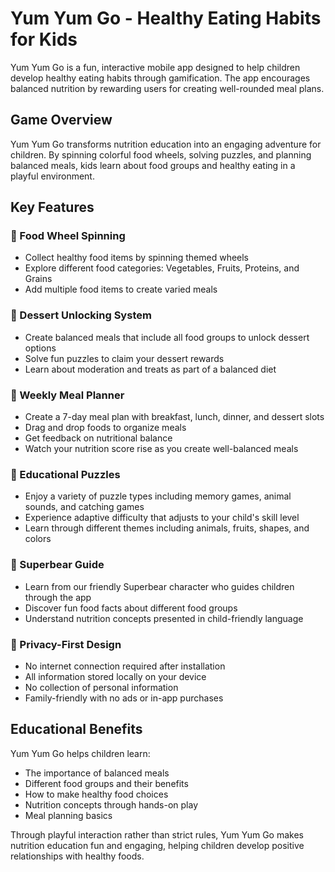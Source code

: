 # Yum Yum Go - Healthy Eating Habits for Kids

Yum Yum Go is a fun, interactive mobile app designed to help children develop healthy eating habits through gamification. The app encourages balanced nutrition by rewarding users for creating well-rounded meal plans.



## Game Overview

Yum Yum Go transforms nutrition education into an engaging adventure for children. By spinning colorful food wheels, solving puzzles, and planning balanced meals, kids learn about food groups and healthy eating in a playful environment.

## Key Features

### 🍎 Food Wheel Spinning
- Collect healthy food items by spinning themed wheels
- Explore different food categories: Vegetables, Fruits, Proteins, and Grains
- Add multiple food items to create varied meals

### 🍨 Dessert Unlocking System
- Create balanced meals that include all food groups to unlock dessert options
- Solve fun puzzles to claim your dessert rewards
- Learn about moderation and treats as part of a balanced diet

### 📅 Weekly Meal Planner
- Create a 7-day meal plan with breakfast, lunch, dinner, and dessert slots
- Drag and drop foods to organize meals
- Get feedback on nutritional balance
- Watch your nutrition score rise as you create well-balanced meals

### 🧩 Educational Puzzles
- Enjoy a variety of puzzle types including memory games, animal sounds, and catching games
- Experience adaptive difficulty that adjusts to your child's skill level
- Learn through different themes including animals, fruits, shapes, and colors

### 🐻 Superbear Guide
- Learn from our friendly Superbear character who guides children through the app
- Discover fun food facts about different food groups
- Understand nutrition concepts presented in child-friendly language

### 📱 Privacy-First Design
- No internet connection required after installation
- All information stored locally on your device
- No collection of personal information
- Family-friendly with no ads or in-app purchases

## Educational Benefits

Yum Yum Go helps children learn:
- The importance of balanced meals
- Different food groups and their benefits
- How to make healthy food choices
- Nutrition concepts through hands-on play
- Meal planning basics

Through playful interaction rather than strict rules, Yum Yum Go makes nutrition education fun and engaging, helping children develop positive relationships with healthy foods.